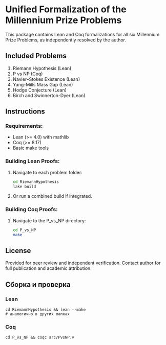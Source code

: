 
# Unified Formalization of the Millennium Prize Problems

This package contains Lean and Coq formalizations for all six Millennium Prize Problems, as independently resolved by the author.

## Included Problems

1. Riemann Hypothesis              (Lean)
2. P vs NP                        (Coq)
3. Navier–Stokes Existence        (Lean)
4. Yang–Mills Mass Gap            (Lean)
5. Hodge Conjecture               (Lean)
6. Birch and Swinnerton-Dyer      (Lean)

## Instructions

### Requirements:

- Lean (>= 4.0) with mathlib
- Coq (>= 8.17)
- Basic make tools

### Building Lean Proofs:

1. Navigate to each problem folder:
    ```sh
    cd RiemannHypothesis
    lake build
    ```

2. Or run a combined build if integrated.

### Building Coq Proofs:

1. Navigate to the P_vs_NP directory:
    ```sh
    cd P_vs_NP
    make
    ```

## License

Provided for peer review and independent verification. Contact author for full publication and academic attribution.


## Сборка и проверка

### Lean
```
cd RiemannHypothesis && lean --make
# аналогично в других папках
```

### Coq
```
cd P_vs_NP && coqc src/PvsNP.v
```
